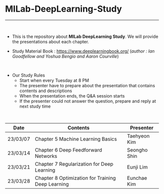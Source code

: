 # MILab-DeepLearning-Study
-----

<br/>

- This is the repository about **MILab DeepLearning Study**. We will provide the presentations about each chapter.

- Study Material Book : https://www.deeplearningbook.org/ (*author : Ian Goodfellow and Yoshua Bengio and Aaron Courville*)

<br/>

- Our Study Rules
  - Start when every Tuesday at 8 PM
  - The presenter have to prepare about the presentation that contains contents and descriptions
  - When the presentation ends, the Q&A session starts
  - If the presenter could not answer the question, prepare and reply at next study time

<br/>

| Date | Contents | Presenter |
|------|----------|-----------|
| 23/03/07 | Chapter 5 Machine Learning Basics | Taehyeon Kim |
| 23/03/14 | Chapter 6 Deep Feedforward Networks | Seongho Shin |
| 23/03/21 | Chapter 7 Regularization for Deep Learning | Eunji Lim |
| 23/03/28 | Chapter 8 Optimization for Training Deep Learning | Eunchae Kim |
